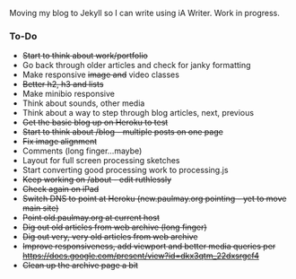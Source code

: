 Moving my blog to Jekyll so I can write using iA Writer. Work in progress.

### To-Do
* ~~Start to think about work/portfolio~~
* Go back through older articles and check for janky formatting
* Make responsive ~~image and~~ video classes
* ~~Better h2, h3 and lists~~
* Make minibio responsive
* Think about sounds, other media
* Think about a way to step through blog articles, next, previous
*  ~~Get the basic blog up on Heroku to test~~
* ~~Start to think about /blog - multiple posts on one page~~
* ~~Fix image alignment~~
* Comments (long finger…maybe) 
* Layout for full screen processing sketches
* Start converting good processing work to processing.js
* ~~Keep working on /about - edit ruthlessly~~
* ~~Check again on iPad~~
* ~~Switch DNS to point at Heroku (new.paulmay.org pointing - yet to move main site)~~
* ~~Point old.paulmay.org at current host~~
* ~~Dig out old articles from web archive (long finger)~~
* ~~Dig out very, very old articles from web archive~~
* ~~Improve responsiveness, add viewport and better media queries per https://docs.google.com/present/view?id=dkx3qtm_22dxsrgcf4~~
* ~~Clean up the archive page a bit~~



